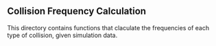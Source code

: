 ## Collision Frequency Calculation
This directory contains functions that claculate the frequencies of each type of collision, given simulation data.
